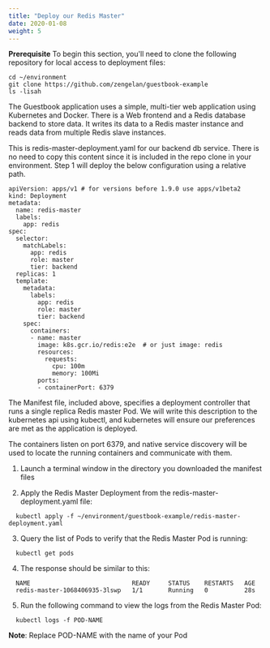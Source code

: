 ```yaml
---
title: "Deploy our Redis Master"
date: 2020-01-08
weight: 5
---
```


<b>Prerequisite</b>
To begin this section, you'll need to clone the following repository for local access to deployment files:

```
cd ~/environment
git clone https://github.com/zengelan/guestbook-example
ls -lisah
```

The Guestbook application uses a simple, multi-tier web application using Kubernetes and Docker. There is a Web frontend and a Redis database backend to store data. It writes its data to a Redis master instance and reads data from multiple Redis slave instances.

This is redis-master-deployment.yaml for our backend db service. There is no need to copy this content since it is included in the repo clone in your environment. Step 1 will deploy the below configuration using a relative path.

```
apiVersion: apps/v1 # for versions before 1.9.0 use apps/v1beta2
kind: Deployment
metadata:
  name: redis-master
  labels:
    app: redis
spec:
  selector:
    matchLabels:
      app: redis
      role: master
      tier: backend
  replicas: 1
  template:
    metadata:
      labels:
        app: redis
        role: master
        tier: backend
    spec:
      containers:
      - name: master
        image: k8s.gcr.io/redis:e2e  # or just image: redis
        resources:
          requests:
            cpu: 100m
            memory: 100Mi
        ports:
        - containerPort: 6379
```

The Manifest file, included above, specifies a deployment controller that runs a single replica Redis master Pod. We will write this description to the kubernetes api using kubectl, and kubernetes will ensure our preferences are met as the application is deployed.

The containers listen on port 6379, and native service discovery will be used to locate the running containers and communicate with them.


1. Launch a terminal window in the directory you downloaded the manifest files

2. Apply the Redis Master Deployment from the redis-master-deployment.yaml file:

```
  kubectl apply -f ~/environment/guestbook-example/redis-master-deployment.yaml
```

3. Query the list of Pods to verify that the Redis Master Pod is running:

```
  kubectl get pods
```
4. The response should be similar to this:

```
  NAME                            READY     STATUS    RESTARTS   AGE
  redis-master-1068406935-3lswp   1/1       Running   0          28s
```

5. Run the following command to view the logs from the Redis Master Pod:

```
  kubectl logs -f POD-NAME
```

<b>Note</b>: Replace POD-NAME with the name of your Pod

